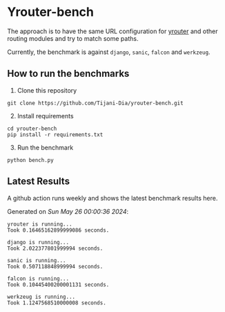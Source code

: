 # Yrouter-bench

The approach is to have the same URL configuration for [yrouter](https://github.com/Tijani-Dia/yrouter) and other routing modules and try to match some paths.

Currently, the benchmark is against `django`, `sanic`, `falcon` and `werkzeug`.

## How to run the benchmarks

1. Clone this repository

```shell
git clone https://github.com/Tijani-Dia/yrouter-bench.git
```

2. Install requirements

```shell
cd yrouter-bench
pip install -r requirements.txt
```

3. Run the benchmark

```shell
python bench.py
```

## Latest Results

A github action runs weekly and shows the latest benchmark results here.

Generated on *Sun May 26 00:00:36 2024*:

```shell
yrouter is running...
Took 0.16465162899999086 seconds.

django is running...
Took 2.022377801999994 seconds.

sanic is running...
Took 0.507118848999994 seconds.

falcon is running...
Took 0.10445400200001131 seconds.

werkzeug is running...
Took 1.1247568510000008 seconds.

```